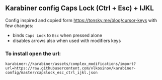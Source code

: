 ## Karabiner config Caps Lock (Ctrl + Esc) + IJKL

Config inspired and copied form https://tonsky.me/blog/cursor-keys with few changes:

- binds `Caps Lock` to `Esc` when pressed alone
- disables arrows also when used with modifiers keys


### To install open the url:

```karabiner://karabiner/assets/complex_modifications/import?url=https://raw.githubusercontent.com/vlkosinov/karabiner-config/master/capslock_esc_ctrl_ijkl.json```
